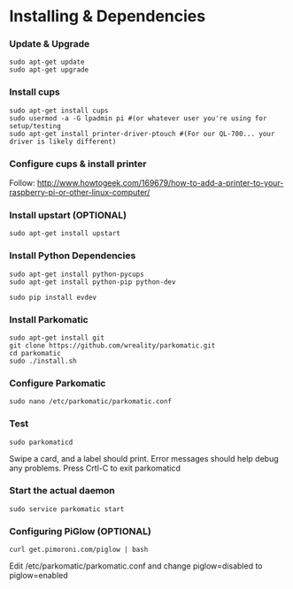 # Installing & Dependencies

### Update & Upgrade

```
sudo apt-get update
sudo apt-get upgrade
```

### Install cups
```
sudo apt-get install cups
sudo usermod -a -G lpadmin pi #(or whatever user you're using for setup/testing
sudo apt-get install printer-driver-ptouch #(For our QL-700... your driver is likely different)
```

### Configure cups & install printer
Follow: http://www.howtogeek.com/169679/how-to-add-a-printer-to-your-raspberry-pi-or-other-linux-computer/


### Install upstart (OPTIONAL)
```
sudo apt-get install upstart
```

### Install Python Dependencies
```
sudo apt-get install python-pycups
sudo apt-get install python-pip python-dev

sudo pip install evdev
```

### Install Parkomatic
```
sudo apt-get install git
git clone https://github.com/wreality/parkomatic.git
cd parkomatic
sudo ./install.sh
```

### Configure Parkomatic
```
sudo nano /etc/parkomatic/parkomatic.conf
```

### Test 
```
sudo parkomaticd
```
Swipe a card, and a label should print.  Error messages should help debug any problems.
Press Crtl-C to exit parkomaticd

### Start the actual daemon
```
sudo service parkomatic start
```



### Configuring PiGlow (OPTIONAL)
```
curl get.pimoroni.com/piglow | bash
```
Edit /etc/parkomatic/parkomatic.conf and change piglow=disabled to piglow=enabled 